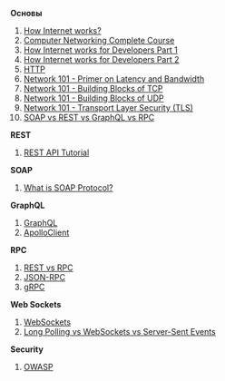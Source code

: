 **Основы**

1. [How Internet works?](https://www.khanacademy.org/computing/code-org/computers-and-the-internet/internet-works/v/what-is-the-internet)
2. [Computer Networking Complete Course](https://www.youtube.com/watch?v=QKfk7YFILws)
3. [How Internet works for Developers Part 1](https://www.youtube.com/watch?v=e4S8zfLdLgQ)
4. [How Internet works for Developers Part 2](https://www.youtube.com/watch?v=FTAPjr7vgxE)
5. [HTTP](https://www.youtube.com/watch?v=HFt7Lm7hv1E&list=PLrCZzMib1e9qZwq95WVmGB-acnot5ka4a&index=6)
6. [Network 101 - Primer on Latency and Bandwidth](https://hpbn.co/primer-on-latency-and-bandwidth/)
7. [Network 101 - Building Blocks of TCP](https://hpbn.co/building-blocks-of-tcp/)
8. [Network 101 - Building Blocks of UDP](https://hpbn.co/building-blocks-of-udp/)
9. [Network 101 - Transport Layer Security (TLS)](https://hpbn.co/transport-layer-security-tls/)
10. [SOAP vs REST vs GraphQL vs RPC](https://www.altexsoft.com/blog/soap-vs-rest-vs-graphql-vs-rpc/)

**REST**
1. [REST API Tutorial](https://www.restapitutorial.com/)

**SOAP**
1. [What is SOAP Protocol?](https://www.guru99.com/soap-simple-object-access-protocol.html)

**GraphQL**
1. [GraphQL](https://www.youtube.com/watch?v=NnnvOPdstzg)
2. [ApolloClient](https://www.youtube.com/watch?v=VdoPraj0QqU)

**RPC**
1. [REST vs RPC](https://habr.com/ru/post/441854/)
2. [JSON-RPC](https://habr.com/ru/post/441854/)
3. [gRPC](https://habr.com/ru/company/infopulse/blog/265805/)

**Web Sockets**
1. [WebSockets](https://learn.javascript.ru/websockets)
2. [Long Polling vs WebSockets vs Server-Sent Events](https://medium.com/system-design-blog/long-polling-vs-websockets-vs-server-sent-events-c43ba96df7c1)

**Security**
1. [OWASP](https://www.youtube.com/watch?v=AO_sqXb-gKE)


